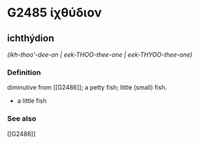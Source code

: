 # G2485 ἰχθύδιον

## ichthýdion

_(ikh-thoo'-dee-on | eek-THOO-thee-one | eek-THYOO-thee-one)_

### Definition

diminutive from [[G2486]]; a petty fish; little (small) fish.

- a little fish

### See also

[[G2486]]

